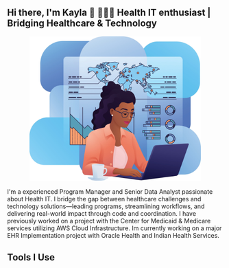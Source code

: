 ## Hi there, I'm Kayla 👋 👩🏿‍💻 Health IT enthusiast | Bridging Healthcare & Technology 
<p align="center">
  <img src="Shutterstock_2603055635-2.png" width="400" />
</p>
I'm a experienced Program Manager and Senior Data Analyst passionate about Health IT. I bridge the gap between healthcare challenges and technology solutions—leading programs, streamlining workflows, and delivering real-world impact through code and coordination. I have previously worked on a project with the Center for Medicaid & Medicare services utilizing AWS Cloud Infrastructure. Im currently working on a major EHR Implementation project with Oracle Health and Indian Health Services.

## Tools I Use


<!--





-->
